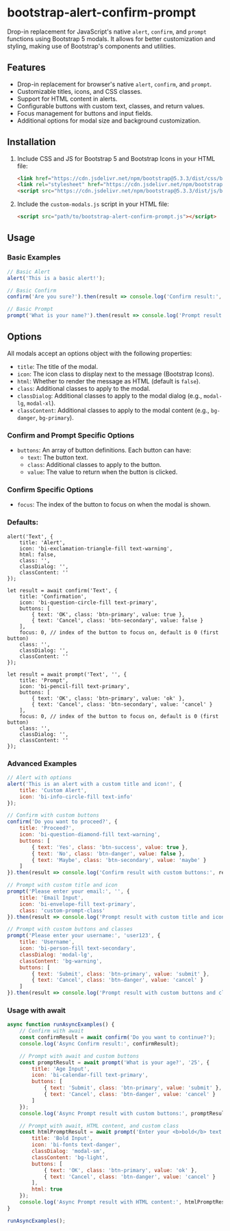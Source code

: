 # bootstrap-alert-confirm-prompt

Drop-in replacement for JavaScript's native `alert`, `confirm`, and `prompt` functions using Bootstrap 5 modals.
It allows for better customization and styling, making use of Bootstrap's components and utilities.

## Features

- Drop-in replacement for browser's native `alert`, `confirm`, and `prompt`.
- Customizable titles, icons, and CSS classes.
- Support for HTML content in alerts.
- Configurable buttons with custom text, classes, and return values.
- Focus management for buttons and input fields.
- Additional options for modal size and background customization.

## Installation

1. Include CSS and JS for Bootstrap 5 and Bootstrap Icons in your HTML file:
    ```html
    <link href="https://cdn.jsdelivr.net/npm/bootstrap@5.3.3/dist/css/bootstrap.min.css" rel="stylesheet">
    <link rel="stylesheet" href="https://cdn.jsdelivr.net/npm/bootstrap-icons@1.11.3/font/bootstrap-icons.min.css">
    <script src="https://cdn.jsdelivr.net/npm/bootstrap@5.3.3/dist/js/bootstrap.bundle.min.js"></script>
    ```

2. Include the `custom-modals.js` script in your HTML file:
    ```html
    <script src="path/to/bootstrap-alert-confirm-prompt.js"></script>
    ```

## Usage

### Basic Examples

```javascript
// Basic Alert
alert('This is a basic alert!');

// Basic Confirm
confirm('Are you sure?').then(result => console.log('Confirm result:', result));

// Basic Prompt
prompt('What is your name?').then(result => console.log('Prompt result:', result));
```

## Options

All modals accept an options object with the following properties:

- `title`: The title of the modal.
- `icon`: The icon class to display next to the message (Bootstrap Icons).
- `html`: Whether to render the message as HTML (default is `false`).
- `class`: Additional classes to apply to the modal.
- `classDialog`: Additional classes to apply to the modal dialog (e.g., `modal-lg`, `modal-xl`).
- `classContent`: Additional classes to apply to the modal content (e.g., `bg-danger`, `bg-primary`).

### Confirm and Prompt Specific Options

- `buttons`: An array of button definitions. Each button can have:
  - `text`: The button text.
  - `class`: Additional classes to apply to the button.
  - `value`: The value to return when the button is clicked.

### Confirm Specific Options

- `focus`: The index of the button to focus on when the modal is shown.


### Defaults:

```
alert('Text', {
    title: 'Alert',
    icon: 'bi-exclamation-triangle-fill text-warning',
    html: false,
    class: '',
    classDialog: '',
    classContent: ''
});

let result = await confirm('Text', {
    title: 'Confirmation',
    icon: 'bi-question-circle-fill text-primary',
    buttons: [
        { text: 'OK', class: 'btn-primary', value: true },
        { text: 'Cancel', class: 'btn-secondary', value: false }
    ],
    focus: 0, // index of the button to focus on, default is 0 (first button)
    class: '',
    classDialog: '',
    classContent: ''
});

let result = await prompt('Text', '', {
    title: 'Prompt',
    icon: 'bi-pencil-fill text-primary',
    buttons: [
        { text: 'OK', class: 'btn-primary', value: 'ok' },
        { text: 'Cancel', class: 'btn-secondary', value: 'cancel' }
    ],
    focus: 0, // index of the button to focus on, default is 0 (first button)
    class: '',
    classDialog: '',
    classContent: ''
});

```

### Advanced Examples

```javascript
// Alert with options
alert('This is an alert with a custom title and icon!', {
    title: 'Custom Alert',
    icon: 'bi-info-circle-fill text-info'
});

// Confirm with custom buttons
confirm('Do you want to proceed?', {
    title: 'Proceed?',
    icon: 'bi-question-diamond-fill text-warning',
    buttons: [
        { text: 'Yes', class: 'btn-success', value: true },
        { text: 'No', class: 'btn-danger', value: false },
        { text: 'Maybe', class: 'btn-secondary', value: 'maybe' }
    ]
}).then(result => console.log('Confirm result with custom buttons:', result));

// Prompt with custom title and icon
prompt('Please enter your email:', '', {
    title: 'Email Input',
    icon: 'bi-envelope-fill text-primary',
    class: 'custom-prompt-class'
}).then(result => console.log('Prompt result with custom title and icon:', result));

// Prompt with custom buttons and classes
prompt('Please enter your username:', 'user123', {
    title: 'Username',
    icon: 'bi-person-fill text-secondary',
    classDialog: 'modal-lg',
    classContent: 'bg-warning',
    buttons: [
        { text: 'Submit', class: 'btn-primary', value: 'submit' },
        { text: 'Cancel', class: 'btn-danger', value: 'cancel' }
    ]
}).then(result => console.log('Prompt result with custom buttons and classes:', result));
```


### Usage with await

```javascript
async function runAsyncExamples() {
    // Confirm with await
    const confirmResult = await confirm('Do you want to continue?');
    console.log('Async Confirm result:', confirmResult);

    // Prompt with await and custom buttons
    const promptResult = await prompt('What is your age?', '25', {
        title: 'Age Input',
        icon: 'bi-calendar-fill text-primary',
        buttons: [
            { text: 'Submit', class: 'btn-primary', value: 'submit' },
            { text: 'Cancel', class: 'btn-danger', value: 'cancel' }
        ]
    });
    console.log('Async Prompt result with custom buttons:', promptResult);

    // Prompt with await, HTML content, and custom class
    const htmlPromptResult = await prompt('Enter your <b>bold</b> text:', '', {
        title: 'Bold Input',
        icon: 'bi-fonts text-danger',
        classDialog: 'modal-sm',
        classContent: 'bg-light',
        buttons: [
            { text: 'OK', class: 'btn-primary', value: 'ok' },
            { text: 'Cancel', class: 'btn-danger', value: 'cancel' }
        ],
        html: true
    });
    console.log('Async Prompt result with HTML content:', htmlPromptResult);
}

runAsyncExamples();
```


